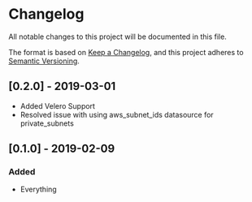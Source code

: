 # Changelog
All notable changes to this project will be documented in this file.

The format is based on [Keep a Changelog](https://keepachangelog.com/en/1.0.0/),
and this project adheres to [Semantic Versioning](https://semver.org/spec/v2.0.0.html).

## [0.2.0] - 2019-03-01
- Added Velero Support
- Resolved issue with using aws_subnet_ids datasource for private_subnets

## [0.1.0] - 2019-02-09
### Added
- Everything
